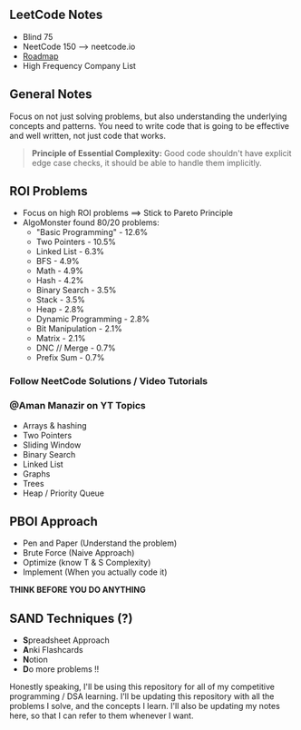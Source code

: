 ## LeetCode Notes
- Blind 75
- NeetCode 150 --> neetcode.io
- [Roadmap](https://neetcode.io/roadmap)
- High Frequency Company List

## General Notes
Focus on not just solving problems, but also understanding the underlying concepts and patterns.
You need to write code that is going to be effective and well written, not just code that works.

> **Principle of Essential Complexity:** Good code shouldn't have explicit edge case checks, it should be able to handle them implicitly.

## ROI Problems
- Focus on high ROI problems ==> Stick to Pareto Principle
- AlgoMonster found 80/20 problems:
    - "Basic Programming" - 12.6%
    - Two Pointers - 10.5%
    - Linked List - 6.3%
    - BFS - 4.9%
    - Math - 4.9%
    - Hash - 4.2%
    - Binary Search - 3.5%
    - Stack - 3.5%
    - Heap - 2.8%
    - Dynamic Programming - 2.8%
    - Bit Manipulation - 2.1%   
    - Matrix - 2.1%
    - DNC // Merge - 0.7%
    - Prefix Sum - 0.7%

### Follow NeetCode Solutions / Video Tutorials
### @Aman Manazir on YT Topics
- Arrays & hashing
- Two Pointers
- Sliding Window
- Binary Search
- Linked List
- Graphs
- Trees
- Heap / Priority Queue

## PBOI Approach
- Pen and Paper (Understand the problem)
- Brute Force (Naive Approach)
- Optimize (know T & S Complexity)
- Implement (When you actually code it)

**THINK BEFORE YOU DO ANYTHING**

## SAND Techniques (?)
- **S**preadsheet Approach
- **A**nki Flashcards
- **N**otion
- **D**o more problems !!

Honestly speaking, I'll be using this repository for all of my competitive programming / DSA learning. I'll be updating this repository with all the problems I solve, and the concepts I learn. I'll also be updating my notes here, so that I can refer to them whenever I want.